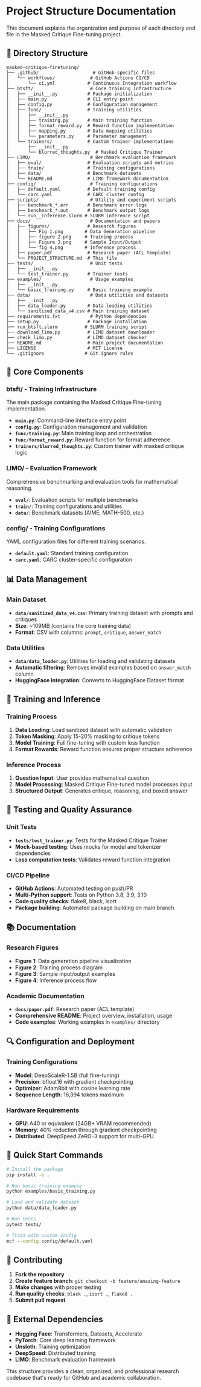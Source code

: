 # Project Structure Documentation

This document explains the organization and purpose of each directory and file in the Masked Critique Fine-tuning project.

## 📁 Directory Structure

```
masked-critique-finetuning/
├── .github/                    # GitHub-specific files
│   └── workflows/             # GitHub Actions CI/CD
│       └── ci.yml            # Continuous Integration workflow
├── btsft/                     # Core training infrastructure
│   ├── __init__.py           # Package initialization
│   ├── main.py               # CLI entry point
│   ├── config.py             # Configuration management
│   ├── func/                 # Training utilities
│   │   ├── __init__.py
│   │   ├── training.py       # Main training function
│   │   ├── format_reward.py  # Reward function implementation
│   │   ├── mapping.py        # Data mapping utilities
│   │   └── parameters.py     # Parameter management
│   └── trainers/             # Custom trainer implementations
│       ├── __init__.py
│       └── blurred_thoughts.py  # Masked Critique Trainer
├── LIMO/                      # Benchmark evaluation framework
│   ├── eval/                 # Evaluation scripts and metrics
│   ├── train/                # Training configurations
│   ├── data/                 # Benchmark datasets
│   └── README.md             # LIMO framework documentation
├── config/                    # Training configurations
│   ├── default.yaml          # Default training config
│   └── carc.yaml             # CARC cluster config
├── scripts/                   # Utility and experiment scripts
│   ├── benchmark_*.err       # Benchmark error logs
│   ├── benchmark_*.out       # Benchmark output logs
│   └── run__inference.slurm # SLURM inference script
├── docs/                      # Documentation and papers
│   ├── figures/              # Research figures
│   │   ├── Fig 1.png        # Data Generation pipeline
│   │   ├── figure 2.png     # Training process
│   │   ├── Figure 3.png     # Sample Input/Output
│   │   └── fig 4.png        # Inference process
│   ├── paper.pdf             # Research paper (ACL template)
│   └── PROJECT_STRUCTURE.md  # This file
├── tests/                     # Unit tests
│   ├── __init__.py
│   └── test_trainer.py       # Trainer tests
├── examples/                  # Usage examples
│   ├── __init__.py
│   └── basic_training.py     # Basic training example
├── data/                      # Data utilities and datasets
│   ├── __init__.py
│   ├── data_loader.py        # Data loading utilities
│   └── sanitized_data_v4.csv # Main training dataset
├── requirements.txt           # Python dependencies
├── setup.py                  # Package installation
├── run_btsft.slurm          # SLURM training script
├── download_limo.py          # LIMO dataset downloader
├── check_limo.py             # LIMO dataset checker
├── README.md                 # Main project documentation
├── LICENSE                   # MIT License
└── .gitignore               # Git ignore rules
```

## 🔧 Core Components

### **btsft/** - Training Infrastructure
The main package containing the Masked Critique Fine-tuning implementation.

- **`main.py`**: Command-line interface entry point
- **`config.py`**: Configuration management and validation
- **`func/training.py`**: Main training loop and orchestration
- **`func/format_reward.py`**: Reward function for format adherence
- **`trainers/blurred_thoughts.py`**: Custom trainer with masked critique logic

### **LIMO/** - Evaluation Framework
Comprehensive benchmarking and evaluation tools for mathematical reasoning.

- **`eval/`**: Evaluation scripts for multiple benchmarks
- **`train/`**: Training configurations and utilities
- **`data/`**: Benchmark datasets (AIME, MATH-500, etc.)

### **config/** - Training Configurations
YAML configuration files for different training scenarios.

- **`default.yaml`**: Standard training configuration
- **`carc.yaml`**: CARC cluster-specific configuration

## 📊 Data Management

### **Main Dataset**
- **`data/sanitized_data_v4.csv`**: Primary training dataset with prompts and critiques
- **Size**: ~109MB (contains the core training data)
- **Format**: CSV with columns: `prompt`, `critique`, `answer_match`

### **Data Utilities**
- **`data/data_loader.py`**: Utilities for loading and validating datasets
- **Automatic filtering**: Removes invalid examples based on `answer_match` column
- **HuggingFace integration**: Converts to HuggingFace Dataset format

## 🚀 Training and Inference

### **Training Process**
1. **Data Loading**: Load sanitized dataset with automatic validation
2. **Token Masking**: Apply 15-20% masking to critique tokens
3. **Model Training**: Full fine-tuning with custom loss function
4. **Format Rewards**: Reward function ensures proper structure adherence

### **Inference Process**
1. **Question Input**: User provides mathematical question
2. **Model Processing**: Masked Critique Fine-tuned model processes input
3. **Structured Output**: Generates critique, reasoning, and boxed answer

## 🧪 Testing and Quality Assurance

### **Unit Tests**
- **`tests/test_trainer.py`**: Tests for the Masked Critique Trainer
- **Mock-based testing**: Uses mocks for model and tokenizer dependencies
- **Loss computation tests**: Validates reward function integration

### **CI/CD Pipeline**
- **GitHub Actions**: Automated testing on push/PR
- **Multi-Python support**: Tests on Python 3.8, 3.9, 3.10
- **Code quality checks**: flake8, black, isort
- **Package building**: Automated package building on main branch

## 📚 Documentation

### **Research Figures**
- **Figure 1**: Data generation pipeline visualization
- **Figure 2**: Training process diagram
- **Figure 3**: Sample input/output examples
- **Figure 4**: Inference process flow

### **Academic Documentation**
- **`docs/paper.pdf`**: Research paper (ACL template)
- **Comprehensive README**: Project overview, installation, usage
- **Code examples**: Working examples in `examples/` directory

## 🔍 Configuration and Deployment

### **Training Configurations**
- **Model**: DeepScaleR-1.5B (full fine-tuning)
- **Precision**: bfloat16 with gradient checkpointing
- **Optimizer**: Adam8bit with cosine learning rate
- **Sequence Length**: 16,394 tokens maximum

### **Hardware Requirements**
- **GPU**: A40 or equivalent (24GB+ VRAM recommended)
- **Memory**: 40% reduction through gradient checkpointing
- **Distributed**: DeepSpeed ZeRO-3 support for multi-GPU

## 🚀 Quick Start Commands

```bash
# Install the package
pip install -e .

# Run basic training example
python examples/basic_training.py

# Load and validate dataset
python data/data_loader.py

# Run tests
pytest tests/

# Train with custom config
mcf --config config/default.yaml
```

## 📝 Contributing

1. **Fork the repository**
2. **Create feature branch**: `git checkout -b feature/amazing-feature`
3. **Make changes** with proper testing
4. **Run quality checks**: `black .`, `isort .`, `flake8 .`
5. **Submit pull request**

## 🔗 External Dependencies

- **Hugging Face**: Transformers, Datasets, Accelerate
- **PyTorch**: Core deep learning framework
- **Unsloth**: Training optimization
- **DeepSpeed**: Distributed training
- **LIMO**: Benchmark evaluation framework

This structure provides a clean, organized, and professional research codebase that's ready for GitHub and academic collaboration.
